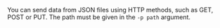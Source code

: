 You can send data from JSON files using HTTP methods, such as GET, POST or PUT. The path must be given in the `-p path` argument.